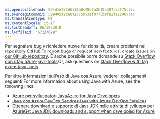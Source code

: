 ```yaml
---
ms.openlocfilehash: 93fd5e752d6b18a0c48e7a2bf9a307dbaf75c25c
ms.sourcegitcommit: 599405a9ce892d75073ef0776befa2fa22407b4c
ms.translationtype: HT
ms.contentlocale: it-IT
ms.lasthandoff: 06/19/2019
ms.locfileid: "67237629"
---
```

<span data-ttu-id="bc8d9-101">Per segnalare bug o richiedere nuove funzionalità, creare problemi nel [repository GitHub](https://github.com/Microsoft/azure-tools-for-java/issues).</span><span class="sxs-lookup"><span data-stu-id="bc8d9-101">To report bugs or request new features, create issues on [our GitHub repository](https://github.com/Microsoft/azure-tools-for-java/issues).</span></span> <span data-ttu-id="bc8d9-102">È anche possibile porre domande su [Stack Overflow con il tag azure-java-tools](https://stackoverflow.com/questions/tagged/azure-java-tools).</span><span class="sxs-lookup"><span data-stu-id="bc8d9-102">Or, ask questions on [Stack Overflow with tag azure-java-tools](https://stackoverflow.com/questions/tagged/azure-java-tools).</span></span>

<span data-ttu-id="bc8d9-103">Per altre informazioni sull'uso di Java con Azure, vedere i collegamenti seguenti:</span><span class="sxs-lookup"><span data-stu-id="bc8d9-103">For more information about using Java with Azure, see the following links:</span></span> 

* [<span data-ttu-id="bc8d9-104">Azure per sviluppatori Java</span><span class="sxs-lookup"><span data-stu-id="bc8d9-104">Azure for Java Developers</span></span>](/java/azure/) 
* [<span data-ttu-id="bc8d9-105">Java con Azure DevOps Services</span><span class="sxs-lookup"><span data-stu-id="bc8d9-105">Java with Azure DevOps Services</span></span>](/azure/devops/java/)
* [<span data-ttu-id="bc8d9-106">Ottenere download e supporto di Java JDK nelle attività di sviluppo per Azure</span><span class="sxs-lookup"><span data-stu-id="bc8d9-106">Get Java JDK downloads and support when developing for Azure</span></span>](https://aka.ms/azure-jdks)
<!-- TODO: Add URLs for Java in VSCode here --> 
